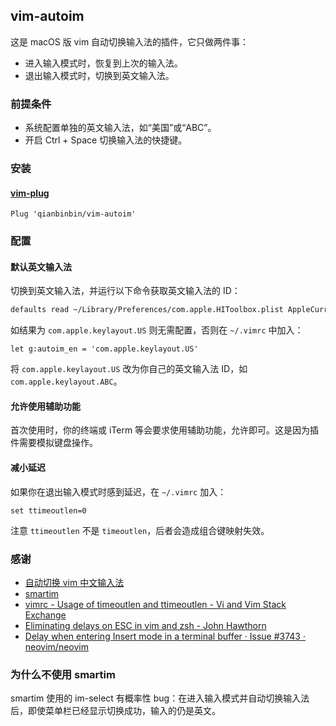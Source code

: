 ## vim-autoim

这是 macOS 版 vim 自动切换输入法的插件，它只做两件事：

* 进入输入模式时，恢复到上次的输入法。
* 退出输入模式时，切换到英文输入法。

### 前提条件

* 系统配置单独的英文输入法，如“美国”或“ABC”。
* 开启 Ctrl + Space 切换输入法的快捷键。

### 安装

#### [vim-plug](https://github.com/junegunn/vim-plug)

```vim
Plug 'qianbinbin/vim-autoim'
```

### 配置

#### 默认英文输入法

切换到英文输入法，并运行以下命令获取英文输入法的 ID：

```sh
defaults read ~/Library/Preferences/com.apple.HIToolbox.plist AppleCurrentKeyboardLayoutInputSourceID
```

如结果为 `com.apple.keylayout.US` 则无需配置，否则在 `~/.vimrc` 中加入：

```vim
let g:autoim_en = 'com.apple.keylayout.US'
```

将 `com.apple.keylayout.US` 改为你自己的英文输入法 ID，如 `com.apple.keylayout.ABC`。

#### 允许使用辅助功能

首次使用时，你的终端或 iTerm 等会要求使用辅助功能，允许即可。这是因为插件需要模拟键盘操作。

#### 减小延迟

如果你在退出输入模式时感到延迟，在 `~/.vimrc` 加入：

```vim
set ttimeoutlen=0
```

注意 `ttimeoutlen` 不是 `timeoutlen`，后者会造成组合键映射失效。

### 感谢

* [自动切换 vim 中文输入法](https://taoshu.in/vim/vim-auto-im.html)
* [smartim](https://github.com/ybian/smartim)
* [vimrc - Usage of timeoutlen and ttimeoutlen - Vi and Vim Stack Exchange](https://vi.stackexchange.com/a/24938)
* [Eliminating delays on ESC in vim and zsh - John Hawthorn](https://www.johnhawthorn.com/2012/09/vi-escape-delays/)
* [Delay when entering Insert mode in a terminal buffer · Issue #3743 · neovim/neovim](https://github.com/neovim/neovim/issues/3743#issuecomment-159642147)

### 为什么不使用 smartim

smartim 使用的 im-select 有概率性 bug：在进入输入模式并自动切换输入法后，即使菜单栏已经显示切换成功，输入的仍是英文。
